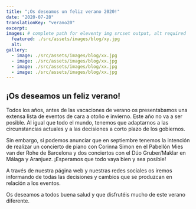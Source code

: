 ```yaml
---
title: "¡Os deseamos un feliz verano 2020!"
date: "2020-07-28"
translationKey: "verano20"
excerpt:
images: # complete path for eleventy img srcset output, alt required
  featured: ./src/assets/images/blog/xy.jpg
  alt:
gallery:
  - image: ./src/assets/images/blog/xx.jpg
  - image: ./src/assets/images/blog/xx.jpg
  - image: ./src/assets/images/blog/xx.jpg
  - image: ./src/assets/images/blog/xx.jpg
---
```


## ¡Os deseamos un feliz verano!

Todos los años, antes de las vacaciones de verano os presentabamos una extensa lista de eventos de cara a otoño e invierno. Este año no va a ser posible. Al igual que todo el mundo, tenemos que adaptarnos a las circunstancias actuales y a las decisiones a corto plazo de los gobiernos.

Sin embargo, si podemos anunciar que en septiembre tenemos la intención de realizar un concierto de piano con Corinna Simon en el Pabellón Mies van der Rohe de Barcelona y dos conciertos con el Dúo Gruber/Maklar en Málaga y Aranjuez. ¡Esperamos que todo vaya bien y sea posible!

A través de nuestra página web y nuestras redes sociales os iremos informando de todas las decisiones y cambios que se produzcan en relación a los eventos.

Os deseamos a todos buena salud y que disfrutéis mucho de este verano diferente.
